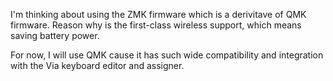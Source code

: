 I'm thinking about using the ZMK firmware which is a derivitave of QMK firmware. Reason why is the first-class wireless support, which means saving battery power.

For now, I will use QMK cause it has such wide compatibility and integration with the Via keyboard editor and assigner.
